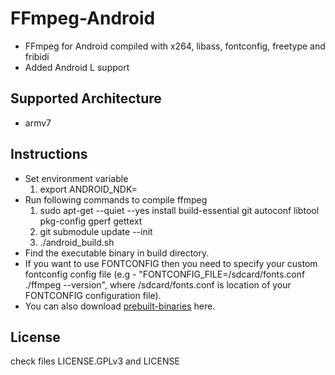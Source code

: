 FFmpeg-Android
==============

* FFmpeg for Android compiled with x264, libass, fontconfig, freetype and fribidi
* Added Android L support

Supported Architecture
----
* armv7

Instructions
----
* Set environment variable
  1. export ANDROID_NDK=<Android NDK Base Path>
* Run following commands to compile ffmpeg
  1. sudo apt-get --quiet --yes install build-essential git autoconf libtool pkg-config gperf gettext
  2. git submodule update --init
  3. ./android_build.sh
* Find the executable binary in build directory.
* If you want to use FONTCONFIG then you need to specify your custom fontconfig config file (e.g - "FONTCONFIG_FILE=/sdcard/fonts.conf ./ffmpeg --version", where /sdcard/fonts.conf is location of your FONTCONFIG configuration file).
* You can also download [prebuilt-binaries](https://github.com/hiteshsondhi88/ffmpeg-android/releases/download/v0.1.0/prebuilt-binaries.tar.gz) here.

License
----
  check files LICENSE.GPLv3 and LICENSE
